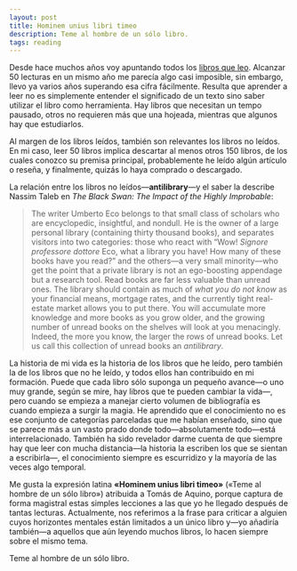 ```yaml
---
layout: post
title: Hominem unius libri timeo
description: Teme al hombre de un sólo libro.
tags: reading
---
```


Desde hace muchos años voy apuntando todos los [libros que leo][1]. Alcanzar 50
lecturas en un mismo año me parecía algo casi imposible, sin embargo, llevo ya
varios años superando esa cifra fácilmente. Resulta que aprender a leer no es
simplemente entender el significado de un texto sino saber utilizar el libro
como herramienta. Hay libros que necesitan un tempo pausado, otros no requieren
más que una hojeada, mientras que algunos hay que estudiarlos.

Al margen de los libros leídos, también son relevantes los libros no leídos. En
mi caso, leer 50 libros implica descartar al menos otros 150 libros, de los
cuales conozco su premisa principal, probablemente he leído algún artículo o
reseña, y finalmente, quizás lo haya comprado o descargado.

La relación entre los libros no leídos—**antilibrary**—y el saber la describe
Nassim Taleb en *The Black Swan: The Impact of the Highly Improbable*:

> The writer Umberto Eco belongs to that small class of scholars who are
encyclopedic, insightful, and nondull. He is the owner of a large personal
library (containing thirty thousand books), and separates visitors into two
categories: those who react with “Wow! *Signore professore dottore* Eco, what a
library you have! How many of these books have you read?” and the others—a very
small minority—who get the point that a private library is not an ego-boosting
appendage but a research tool. Read books are far less valuable than unread
ones. The library should contain as much of *what you do not know* as your
financial means, mortgage rates, and the currently tight real-estate market
allows you to put there. You will accumulate more knowledge and more books as
you grow older, and the growing number of unread books on the shelves will look
at you menacingly. Indeed, the more you know, the larger the rows of unread
books. Let us call this collection of unread books an *antilibrary*.

La historia de mi vida es la historia de los libros que he leído, pero también
la de los libros que no he leído, y todos ellos han contribuido en mi
formación. Puede que cada libro sólo suponga un pequeño avance—o uno muy
grande, según se mire, hay libros que te pueden cambiar la vida—, pero cuando se
empieza a manejar cierto volumen de bibliografía es cuando empieza a surgir la
magia. He aprendido que el conocimiento no es ese conjunto de categorías
parceladas que me habían enseñado, sino que se parece más a un vasto prado
donde todo—absolutamente todo—está interrelacionado. También ha sido
revelador darme cuenta de que siempre hay que leer con mucha distancia—la
historia la escriben los que se sientan a escribirla—, el conocimiento siempre
es escurridizo y la mayoría de las veces algo temporal.

Me gusta la expresión latina **«Hominem unius libri timeo»** («Teme al hombre
de un sólo libro») atribuida a Tomás de Aquino, porque captura de forma
magistral estas simples lecciones a las que yo he llegado después de tantas
lecturas. Actualmente, nos referimos a la frase para criticar a alguien cuyos
horizontes mentales están limitados a un único libro y—yo añadiría también—a
aquellos que aún leyendo muchos libros, lo hacen siempre sobre el mismo tema.

Teme al hombre de un sólo libro.


[1]: /books/
